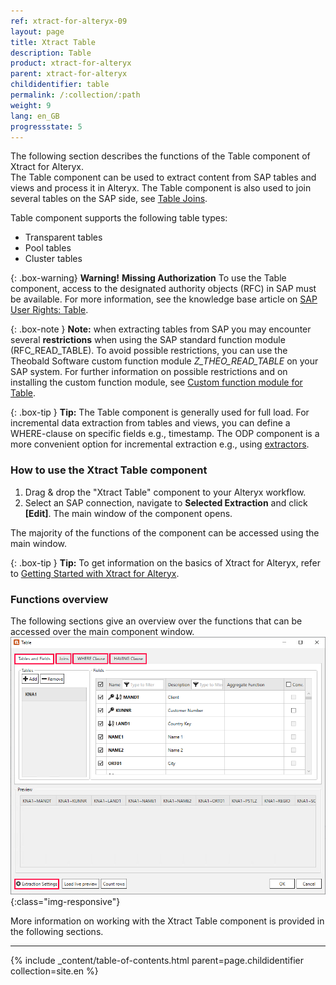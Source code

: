 ```yaml
---
ref: xtract-for-alteryx-09
layout: page
title: Xtract Table
description: Table
product: xtract-for-alteryx
parent: xtract-for-alteryx
childidentifier: table
permalink: /:collection/:path
weight: 9
lang: en_GB
progressstate: 5
---
```


The following section describes the functions of the Table component of Xtract for Alteryx.<br>
The Table component can be used to extract content from SAP tables and views and process it in Alteryx.
The Table component is also used to join several tables on the SAP side, see [Table Joins](./table/table-joins).<br> 

Table component supports the following table types:
- Transparent tables
- Pool tables
- Cluster tables

{: .box-warning}
**Warning!** **Missing Authorization**
To use the Table component, access to the designated authority objects (RFC) in SAP must be available.
For more information, see the knowledge base article on [SAP User Rights: Table](https://kb.theobald-software.com/sap/authority-objects-sap-user-rights#table).


{: .box-note }
**Note:** when extracting tables from SAP you may encounter several **restrictions** when using the SAP standard function module (RFC_READ_TABLE).
To avoid possible restrictions, you can use the Theobald Software custom function module *Z_THEO_READ_TABLE* on your SAP system. 
For further information on possible restrictions and on installing the custom function module, see [Custom function module for Table](./sap-customizing#rfc_read_table-restrictions).

{: .box-tip }
**Tip:** The Table component is generally used for full load. 
For incremental data extraction from tables and views, you can define a WHERE-clause on specific fields e.g., timestamp.
The ODP component is a more convenient option for incremental extraction e.g., using [extractors](./odp/odp-extractors).

### How to use the Xtract Table component

1. Drag & drop the "Xtract Table" component to your Alteryx workflow.
2. Select an SAP connection, navigate to **Selected Extraction** and click **[Edit]**. The main window of the component opens.

The majority of the functions of the component can be accessed using the main window.

{: .box-tip }
**Tip:** To get information on the basics of Xtract for Alteryx, refer to [Getting Started with Xtract for Alteryx](./getting-started).


### Functions overview
The following sections give an overview over the functions that can be accessed over the main component window.
![Table Extractor](/img/content/xfa/xfa-table-extractor.png){:class="img-responsive"}

More information on working with the Xtract Table component is provided in the following sections.

---

{% include _content/table-of-contents.html parent=page.childidentifier collection=site.en %}